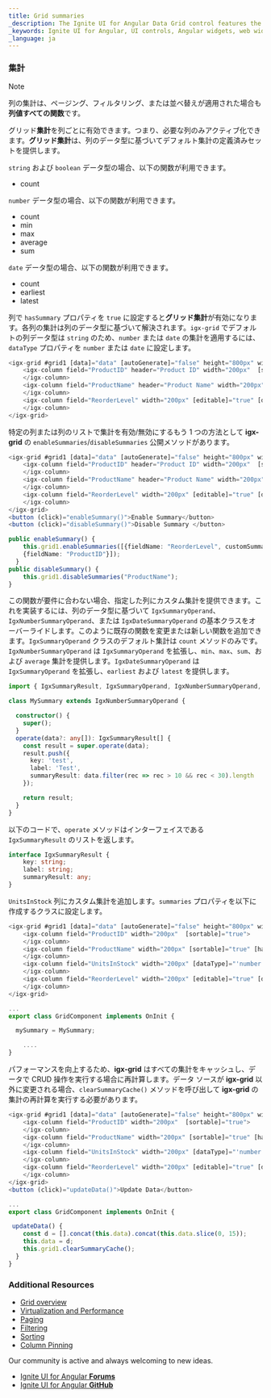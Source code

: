 ```yaml
---
title: Grid summaries
_description: The Ignite UI for Angular Data Grid control features the fastest, touch-responsive data-rich grid with popular features, including hierarchical and list views.
_keywords: Ignite UI for Angular, UI controls, Angular widgets, web widgets, UI widgets, Angular, Native Angular Components Suite, Native Angular Controls, Native Angular Components Library, Angular Data Grid component, Angular Data Grid control, Angular Grid component, Angular Grid control, Angular High Performance Grid, Summaries, Summary
_language: ja
---
```


### 集計

> [!NOTE]
> 列の集計は、ページング、フィルタリング、または並べ替えが適用された場合も**列値すべての関数**です。

グリッド**集計**を列ごとに有効できます。つまり、必要な列のみアクティブ化できます。**グリッド集計**は、列のデータ型に基づいてデフォルト集計の定義済みセットを提供します。

`string` および `boolean` データ型の場合、以下の関数が利用できます。
 - count

`number` データ型の場合、以下の関数が利用できます。
 - count
 - min
 - max
 - average
 - sum

`date` データ型の場合、以下の関数が利用できます。
 - count
 - earliest
 - latest

列で `hasSummary` プロパティを `true` に設定すると**グリッド集計**が有効になります。各列の集計は列のデータ型に基づいて解決されます。`igx-grid` でデフォルトの列データ型は `string` のため、`number` または `date` の集計を適用するには、`dataType` プロパティを `number` または `date` に設定します。

```typescript
<igx-grid #grid1 [data]="data" [autoGenerate]="false" height="800px" width="800px" (onColumnInit)="initColunm($event)" >
    <igx-column field="ProductID" header="Product ID" width="200px"  [sortable]="true">
    </igx-column>
    <igx-column field="ProductName" header="Product Name" width="200px" [sortable]="true" [hasSummary]="true">
    </igx-column>
    <igx-column field="ReorderLevel" width="200px" [editable]="true" [dataType]="'number'" [hasSummary]="true">
    </igx-column>
</igx-grid>
```

特定の列または列のリストで集計を有効/無効にするもう 1 つの方法として **igx-grid** の `enableSummaries`/`disableSummaries` 公開メソッドがあります。

```typescript
<igx-grid #grid1 [data]="data" [autoGenerate]="false" height="800px" width="800px" (onColumnInit)="initColunm($event)" >
    <igx-column field="ProductID" header="Product ID" width="200px"  [sortable]="true">
    </igx-column>
    <igx-column field="ProductName" header="Product Name" width="200px" [sortable]="true" [hasSummary]="true">
    </igx-column>
    <igx-column field="ReorderLevel" width="200px" [editable]="true" [dataType]="'number'" [hasSummary]="false">
    </igx-column>
</igx-grid>
<button (click)="enableSummary()">Enable Summary</button>
<button (click)="disableSummary()">Disable Summary </button>
```
```typescript
public enableSummary() {
    this.grid1.enableSummaries([{fieldName: "ReorderLevel", customSummary: this.mySummary},
    {fieldName: "ProductID"}]);
  }
public disableSummary() {
    this.grid1.disableSummaries("ProductName");
}
```

この関数が要件に合わない場合、指定した列にカスタム集計を提供できます。これを実装するには、列のデータ型に基づいて `IgxSummaryOperand`、`IgxNumberSummaryOperand`、または `IgxDateSummaryOperand` の基本クラスをオーバーライドします。このように既存の関数を変更または新しい関数を追加できます。`IgxSummaryOperand` クラスのデフォルト集計は `count` メソッドのみです。`IgxNumberSummaryOperand` は `IgxSummaryOperand` を拡張し、`min`、`max`、`sum`、および `average` 集計を提供します。`IgxDateSummaryOperand` は `IgxSummaryOperand` を拡張し、`earliest` および `latest` を提供します。

```typescript
import { IgxSummaryResult, IgxSummaryOperand, IgxNumberSummaryOperand, IgxDateSummaryOperand } from 'igniteui-angular/grid/grid-summary';

class MySummary extends IgxNumberSummaryOperand {

  constructor() {
    super();
  }
  operate(data?: any[]): IgxSummaryResult[] {
    const result = super.operate(data);
    result.push({
      key: 'test',
      label: 'Test',
      summaryResult: data.filter(rec => rec > 10 && rec < 30).length
    });

    return result;
  }
}
```

以下のコードで、`operate` メソッドはインターフェイスである `IgxSummaryResult` のリストを返します。

```typescript
interface IgxSummaryResult {
    key: string;
    label: string;
    summaryResult: any;
}
```

`UnitsInStock` 列にカスタム集計を追加します。`summaries` プロパティを以下に作成するクラスに設定します。

```typescript
<igx-grid #grid1 [data]="data" [autoGenerate]="false" height="800px" width="800px" (onColumnInit)="initColunm($event)" >
    <igx-column field="ProductID" width="200px"  [sortable]="true">
    </igx-column>
    <igx-column field="ProductName" width="200px" [sortable]="true" [hasSummary]="true">
    </igx-column>
    <igx-column field="UnitsInStock" width="200px" [dataType]="'number'" [hasSummary]="true" [summaries]="mySummary" [sortable]="true">
    </igx-column>
    <igx-column field="ReorderLevel" width="200px" [editable]="true" [dataType]="'number'" [hasSummary]="true">
    </igx-column>
</igx-grid>
```

```typescript
...
export class GridComponent implements OnInit {

  mySummary = MySummary;

    ....
}
```

パフォーマンスを向上するため、**igx-grid** はすべての集計をキャッシュし、データで CRUD 操作を実行する場合に再計算します。データ ソースが **igx-grid** 以外に変更される場合、`clearSummaryCache()` メソッドを呼び出して **igx-grid** の集計の再計算を実行する必要があります。

```typescript
<igx-grid #grid1 [data]="data" [autoGenerate]="false" height="800px" width="800px" (onColumnInit)="initColunm($event)" >
    <igx-column field="ProductID" width="200px"  [sortable]="true">
    </igx-column>
    <igx-column field="ProductName" width="200px" [sortable]="true" [hasSummary]="true">
    </igx-column>
    <igx-column field="UnitsInStock" width="200px" [dataType]="'number'" [hasSummary]="true" [summaries]="mySummary" [sortable]="true">
    </igx-column>
    <igx-column field="ReorderLevel" width="200px" [editable]="true" [dataType]="'number'" [hasSummary]="true">
    </igx-column>
</igx-grid>
<button (click)="updateData()">Update Data</button>
```

```typescript
...
export class GridComponent implements OnInit {

 updateData() {
    const d = [].concat(this.data).concat(this.data.slice(0, 15));
    this.data = d;
    this.grid1.clearSummaryCache();
  }
}
```

### Additional Resources
<div class="divider--half"></div>

* [Grid overview](grid.html)
* [Virtualization and Performance](grid_virtualization.html)
* [Paging](grid_paging.html)
* [Filtering](grid_filtering.html)
* [Sorting](grid_sorting.html)
* [Column Pinning](grid_column_pinning.html)

<div class="divider--half"></div>
Our community is active and always welcoming to new ideas.

* [Ignite UI for Angular **Forums**](https://www.infragistics.com/community/forums/f/ignite-ui-for-angular)
* [Ignite UI for Angular **GitHub**](https://github.com/IgniteUI/igniteui-angular)